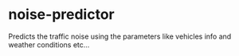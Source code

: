 # noise-predictor
Predicts the traffic noise using the parameters like vehicles info and weather conditions etc...
